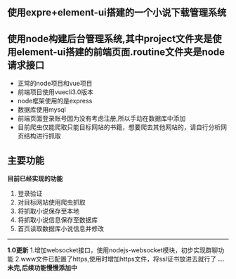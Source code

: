 使用expre+element-ui搭建的一个小说下载管理系统
----

使用node构建后台管理系统,其中project文件夹是使用element-ui搭建的前端页面.routine文件夹是node请求接口
----
+ 正常的node项目和vue项目
+ 前端项目使用vuecli3.0版本
+ node框架使用的是express
+ 数据库使用mysql
+ 前端页面登录账号因为没有考虑注册,所以手动在数据库中添加
+ 目前爬虫仅能爬取只能目标网站的书籍，想要爬去其他网站的，请自行分析网页结构进行抓取

主要功能
----
**目前已经实现的功能**
1. 登录验证
2. 对目标网站使用爬虫抓取
3. 将抓取小说保存至本地
4. 将抓取小说信息保存至数据库
5. 首页读取数据库小说信息并修改
----
**1.0更新**
1.增加websocket接口，使用nodejs-websocket模块，初步实现群聊功能
2.www文件已配置了https,使用时增加https文件，将ssl证书放进去就行了
**...未完,后续功能慢慢添加中**
